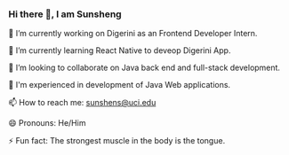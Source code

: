 ### Hi there 👋, I am Sunsheng

🔭 I’m currently working on Digerini as an Frontend Developer Intern.

🌱 I’m currently learning React Native to deveop Digerini App.

👯 I’m looking to collaborate on Java back end and full-stack development.

🤔 I'm experienced in development of Java Web applications.

📫 How to reach me: sunshens@uci.edu

😄 Pronouns: He/Him

⚡ Fun fact: The strongest muscle in the body is the tongue.

<!--
**JoshuaSunsheng/JoshuaSunsheng** is a ✨ _special_ ✨ repository because its `README.md` (this file) appears on your GitHub profile.

Here are some ideas to get you started:

🔭 I’m currently working on Digerini as an Frontend Developer Intern.
🌱 I’m currently learning React Native to deveop Digerini App.
👯 I’m looking to collaborate on ...
- 🤔 I’m looking for help with ...
- 💬 Ask me about ...
- 📫 How to reach me: sunshens@uci.edu
- 😄 Pronouns: He/Him
- ⚡ Fun fact: The strongest muscle in the body is the tongue.
-->
